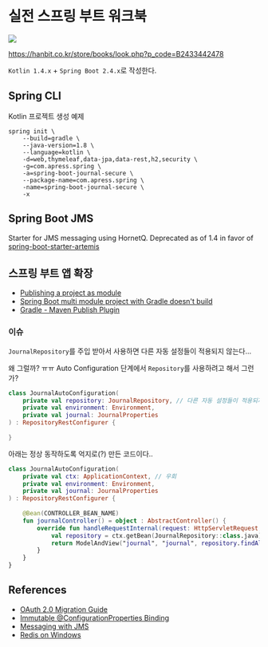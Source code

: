 # 실전 스프링 부트 워크북

![](https://i.imgur.com/Fvxg0I7.jpg)

https://hanbit.co.kr/store/books/look.php?p_code=B2433442478

`Kotlin 1.4.x` + `Spring Boot 2.4.x`로 작성한다.

## Spring CLI

Kotlin 프로젝트 생성 예제

```
spring init \
    --build=gradle \
    --java-version=1.8 \
    --language=kotlin \
    -d=web,thymeleaf,data-jpa,data-rest,h2,security \
    -g=com.apress.spring \
    -a=spring-boot-journal-secure \
    --package-name=com.apress.spring \
    -name=spring-boot-journal-secure \
    -x 
```

## Spring Boot JMS

Starter for JMS messaging using HornetQ. Deprecated as of 1.4 in favor of [spring-boot-starter-artemis](https://mvnrepository.com/artifact/org.springframework.boot/spring-boot-starter-artemis)

## 스프링 부트 앱 확장

* [Publishing a project as module](https://docs.gradle.org/current/userguide/publishing_setup.html)
* [Spring Boot multi module project with Gradle doesn't build](https://stackoverflow.com/questions/47598848/spring-boot-multi-module-project-with-gradle-doesnt-build) 
* [Gradle - Maven Publish Plugin](https://docs.gradle.org/current/userguide/publishing_maven.html#publishing_maven)

### 이슈

`JournalRepository`를 주입 받아서 사용하면 다른 자동 설정들이 적용되지 않는다...

왜 그럴까? ㅠㅠ Auto Configuration 단계에서 `Repository`를 사용하려고 해서 그런가?

```kotlin
class JournalAutoConfiguration(
    private val repository: JournalRepository, // 다른 자동 설정들이 적용되지 않음
    private val environment: Environment,
    private val journal: JournalProperties
) : RepositoryRestConfigurer {
    
}
```

아래는 정상 동작하도록 억지로(?) 만든 코드이다..

```kotlin
class JournalAutoConfiguration(
    private val ctx: ApplicationContext, // 우회
    private val environment: Environment,
    private val journal: JournalProperties
) : RepositoryRestConfigurer {
    
    @Bean(CONTROLLER_BEAN_NAME)
    fun journalController() = object : AbstractController() {
        override fun handleRequestInternal(request: HttpServletRequest, response: HttpServletResponse): ModelAndView {
            val repository = ctx.getBean(JournalRepository::class.java)
            return ModelAndView("journal", "journal", repository.findAll())
        }
    }
}
```

## References

* [OAuth 2.0 Migration Guide](https://github.com/spring-projects/spring-security/wiki/OAuth-2.0-Migration-Guide)
* [Immutable @ConfigurationProperties Binding](https://www.baeldung.com/configuration-properties-in-spring-boot#immutable-configurationproperties-binding)
* [Messaging with JMS](https://spring.io/guides/gs/messaging-jms/)
* [Redis on Windows](https://github.com/microsoftarchive/redis)
